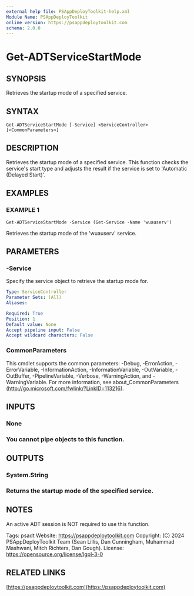 ```yaml
---
external help file: PSAppDeployToolkit-help.xml
Module Name: PSAppDeployToolkit
online version: https://psappdeploytoolkit.com
schema: 2.0.0
---
```


# Get-ADTServiceStartMode

## SYNOPSIS
Retrieves the startup mode of a specified service.

## SYNTAX

```
Get-ADTServiceStartMode [-Service] <ServiceController> [<CommonParameters>]
```

## DESCRIPTION
Retrieves the startup mode of a specified service.
This function checks the service's start type and adjusts the result if the service is set to 'Automatic (Delayed Start)'.

## EXAMPLES

### EXAMPLE 1
```
Get-ADTServiceStartMode -Service (Get-Service -Name 'wuauserv')
```

Retrieves the startup mode of the 'wuauserv' service.

## PARAMETERS

### -Service
Specify the service object to retrieve the startup mode for.

```yaml
Type: ServiceController
Parameter Sets: (All)
Aliases:

Required: True
Position: 1
Default value: None
Accept pipeline input: False
Accept wildcard characters: False
```

### CommonParameters
This cmdlet supports the common parameters: -Debug, -ErrorAction, -ErrorVariable, -InformationAction, -InformationVariable, -OutVariable, -OutBuffer, -PipelineVariable, -Verbose, -WarningAction, and -WarningVariable.
For more information, see about_CommonParameters (http://go.microsoft.com/fwlink/?LinkID=113216).

## INPUTS

### None
### You cannot pipe objects to this function.
## OUTPUTS

### System.String
### Returns the startup mode of the specified service.
## NOTES
An active ADT session is NOT required to use this function.

Tags: psadt
Website: https://psappdeploytoolkit.com
Copyright: (C) 2024 PSAppDeployToolkit Team (Sean Lillis, Dan Cunningham, Muhammad Mashwani, Mitch Richters, Dan Gough).
License: https://opensource.org/license/lgpl-3-0

## RELATED LINKS

[https://psappdeploytoolkit.com](https://psappdeploytoolkit.com)
